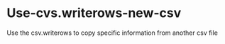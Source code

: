 # Use-cvs.writerows-new-csv
 Use the csv.writerows to copy specific information from another csv file
